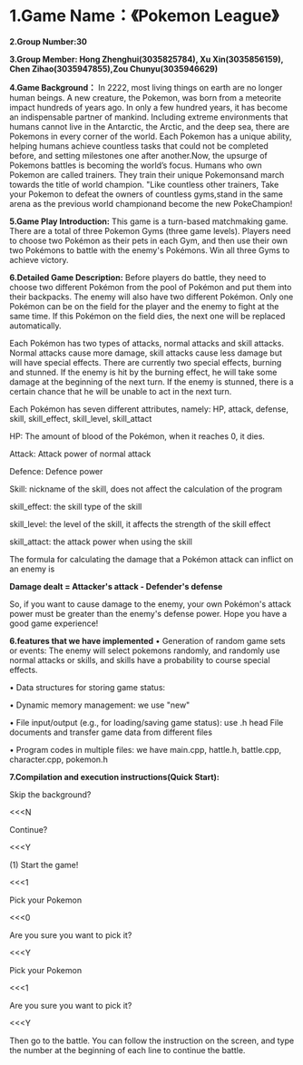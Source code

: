 # **1.Game Name：《Pokemon League》**

**2.Group Number:30**

**3.Group Member: Hong Zhenghui(3035825784), Xu Xin(3035856159), Chen Zihao(3035947855),Zou Chunyu(3035946629)**

**4.Game Background：** In 2222, most living things on earth are no longer human beings. A new creature, the Pokemon, was born from a meteorite impact hundreds of years ago. In only a few hundred years, it has become an indispensable partner of mankind. Including extreme environments that humans cannot live in the Antarctic, the Arctic, and the deep sea, there are Pokemons in every corner of the world. Each Pokemon has a unique ability, helping humans achieve countless tasks that could not be completed before, and setting milestones one after another.Now, the upsurge of Pokemons battles is becoming the world’s focus. Humans who own Pokemon are called trainers. They train their unique Pokemonsand march towards the title of world champion. "Like countless other trainers, Take your Pokemon to defeat the owners of countless gyms,stand in the same arena as the previous world championand become the new PokeChampion!

**5.Game Play Introduction:** This game is a turn-based matchmaking game. There are a total of three Pokemon Gyms (three game levels). Players need to choose two Pokémon as their pets in each Gym, and then use their own two Pokémons to battle with the enemy's Pokémons. Win all three Gyms to achieve victory.

**6.Detailed Game Description:** Before players do battle, they need to choose two different Pokémon from the pool of Pokémon and put them into their backpacks. The enemy will also have two different Pokémon. Only one Pokémon can be on the field for the player and the enemy to fight at the same time. If this Pokémon on the field dies, the next one will be replaced automatically.

Each Pokémon has two types of attacks, normal attacks and skill attacks. Normal attacks cause more damage, skill attacks cause less damage but will have special effects.
There are currently two special effects, burning and stunned. If the enemy is hit by the burning effect, he will take some damage at the beginning of the next turn. If the enemy is stunned, there is a certain chance that he will be unable to act in the next turn.

Each Pokémon has seven different attributes, namely: HP, attack, defense, skill, skill_effect, skill_level, skill_attact

HP: The amount of blood of the Pokémon, when it reaches 0, it dies.

Attack: Attack power of normal attack

Defence: Defence power

Skill: nickname of the skill, does not affect the calculation of the program

skill_effect: the skill type of the skill

skill_level: the level of the skill, it affects the strength of the skill effect

skill_attact: the attack power when using the skill


The formula for calculating the damage that a Pokémon attack can inflict on an enemy is

**Damage dealt = Attacker's attack - Defender's defense**

So, if you want to cause damage to the enemy, your own Pokémon's attack power must be greater than the enemy's defense power. Hope you have a good game experience!

**6.features that we have implemented**
• Generation of random game sets or events: The enemy will select pokemons randomly, and randomly use normal attacks or skills, and skills have a probability to course special effects.

• Data structures for storing game status: 

• Dynamic memory management: we use "new"

• File input/output (e.g., for loading/saving game status): use .h head File documents and transfer game data from different files 

• Program codes in multiple files: we have main.cpp, hattle.h, battle.cpp, character.cpp, pokemon.h

**7.Compilation and execution instructions(Quick Start):**

Skip the background?

<<<N

Continue?

<<<Y

(1) Start the game!

<<<1

Pick your Pokemon

<<<0

Are you sure you want to pick it?

<<<Y

Pick your Pokemon

<<<1

Are you sure you want to pick it?

<<<Y

Then go to the battle. You can follow the instruction on the screen, and type the number at the beginning of each line to continue the battle.
